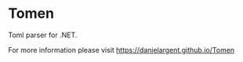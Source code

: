 # Tomen
Toml parser for .NET.

For more information please visit https://danielargent.github.io/Tomen
